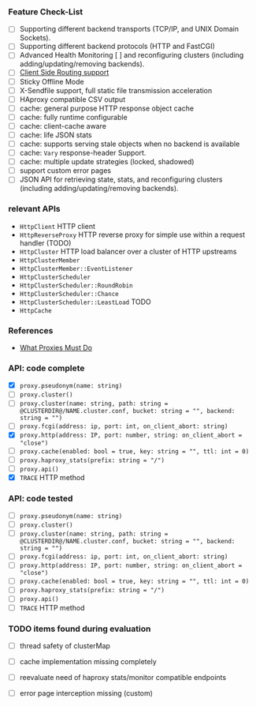 
### Feature Check-List

- [ ] Supporting different backend transports (TCP/IP, and UNIX Domain Sockets).
- [ ] Supporting different backend protocols (HTTP and FastCGI)
- [ ] Advanced Health Monitoring
  [ ] and reconfiguring clusters (including adding/updating/removing backends).
- [ ] [Client Side Routing support](http://xzero.io/#/article/client-side-routing)
- [ ] Sticky Offline Mode
- [ ] X-Sendfile support, full static file transmission acceleration
- [ ] HAproxy compatible CSV output
- [ ] cache: general purpose HTTP response object cache
- [ ] cache: fully runtime configurable
- [ ] cache: client-cache aware
- [ ] cache: life JSON stats
- [ ] cache: supports serving stale objects when no backend is available
- [ ] cache: `Vary` response-header Support.
- [ ] cache: multiple update strategies (locked, shadowed)
- [ ] support custom error pages
- [ ] JSON API for retrieving state, stats, and reconfiguring clusters (including adding/updating/removing backends).

### relevant APIs

- `HttpClient` HTTP client
- `HttpReverseProxy` HTTP reverse proxy for simple use within a request handler (TODO)
- `HttpCluster` HTTP load balancer over a cluster of HTTP upstreams
- `HttpClusterMember`
- `HttpClusterMember::EventListener`
- `HttpClusterScheduler`
- `HttpClusterScheduler::RoundRobin`
- `HttpClusterScheduler::Chance`
- `HttpClusterScheduler::LeastLoad` TODO
- `HttpCache`

### References

* [What Proxies Must Do](https://www.mnot.net/blog/2011/07/11/what_proxies_must_do)

### API: code complete

- [x] `proxy.pseudonym(name: string)`
- [ ] `proxy.cluster()`
- [ ] `proxy.cluster(name: string, path: string = @CLUSTERDIR@/NAME.cluster.conf, bucket: string = "", backend: string = "")`
- [ ] `proxy.fcgi(address: ip, port: int, on_client_abort: string)`
- [x] `proxy.http(address: IP, port: number, string: on_client_abort = "close")`
- [ ] `proxy.cache(enabled: bool = true, key: string = "", ttl: int = 0)`
- [ ] `proxy.haproxy_stats(prefix: string = "/")`
- [ ] `proxy.api()`
- [x] `TRACE` HTTP method

### API: code tested

- [ ] `proxy.pseudonym(name: string)`
- [ ] `proxy.cluster()`
- [ ] `proxy.cluster(name: string, path: string = @CLUSTERDIR@/NAME.cluster.conf, bucket: string = "", backend: string = "")`
- [ ] `proxy.fcgi(address: ip, port: int, on_client_abort: string)`
- [ ] `proxy.http(address: IP, port: number, string: on_client_abort = "close")`
- [ ] `proxy.cache(enabled: bool = true, key: string = "", ttl: int = 0)`
- [ ] `proxy.haproxy_stats(prefix: string = "/")`
- [ ] `proxy.api()`
- [ ] `TRACE` HTTP method

### TODO items found during evaluation
- [ ] thread safety of clusterMap
- [ ] cache implementation missing completely
- [ ] reevaluate need of haproxy stats/monitor compatible endpoints
- [ ] error page interception missing (custom)

